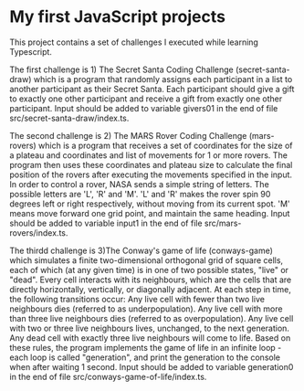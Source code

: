 # My first JavaScript projects

This project contains a set of challenges I executed while learning Typescript.

The first challenge is 1) The Secret Santa Coding Challenge (secret-santa-draw) which is a program that randomly assigns each participant in a list to another participant as their Secret Santa. Each participant should give a gift to exactly one other participant and receive a gift from exactly one other participant. Input should be added to variable givers01 in the end of file src/secret-santa-draw/index.ts.

The second challenge is 2) The MARS Rover Coding Challenge (mars-rovers) which is a program that receives a set of coordinates for the size of a plateau and coordinates and list of movements for 1 or more rovers. The program then uses these coordinates and plateau size to calculate the final position of the rovers after executing the movements specified in the input. In order to control a rover, NASA sends a simple string of letters. The possible letters are 'L', 'R' and 'M'. 'L' and 'R' makes the rover spin 90 degrees left or right respectively, without moving from its current spot.
'M' means move forward one grid point, and maintain the same heading.
Input should be added to variable input1 in the end of file src/mars-rovers/index.ts.

The thirdd challenge is 3)The Conway's game of life (conways-game) which simulates a finite two-dimensional orthogonal grid of square cells, each of which (at any given time) is in one of two possible states, "live" or "dead". Every cell interacts with its neighbours, which are the cells that are directly horizontally, vertically, or diagonally adjacent. At each step in time, the following transitions occur:
Any live cell with fewer than two live neighbours dies (referred to as underpopulation).
Any live cell with more than three live neighbours dies (referred to as overpopulation).
Any live cell with two or three live neighbours lives, unchanged, to the next generation.
Any dead cell with exactly three live neighbours will come to life.
Based on these rules, the program implements the game of life in an infinite loop - each loop is called "generation", and print the generation to the console when after waiting 1 second. 
Input should be added to variable generation0 in the end of file src/conways-game-of-life/index.ts.